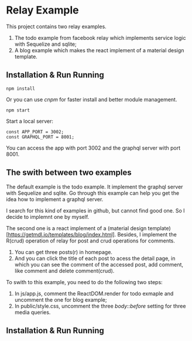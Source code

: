 # Relay Example

This project contains two relay examples.

1. The todo example from facebook relay which implements service logic with Sequelize and sqlite;
2. A blog example which makes the react implement of a material design template.

## Installation & Run Running

```
npm install
```

Or you can use *cnpm* for faster install and better module management.

```
npm start
```

Start a local server:

```
const APP_PORT = 3002;
const GRAPHQL_PORT = 8001;
```

You can access the app with port 3002 and the graphql server with port 8001.

## The swith between two examples

The default example is the todo example. It implement the graphql server with Sequelize and sqlite. Go through this example can help you get the idea how to implement a graphql server. 

I search for this kind of examples in github, but cannot find good one. So I decide to implemnt one by myself.

The second one is a react implement of a (material design template)[https://getmdl.io/templates/blog/index.html]. Besides, I implement the R(crud) operation of relay for post and crud operations for comments.

1. You can get three posts(r) in homepage.
2. And you can click the title of each post to acess the detail page, in which you can see the comment of the accessed post, add comment, like comment and delete comment(crud).

To swith to this example, you need to do the following two steps:
1. In js/app.js, comment the ReactDOM.render for todo exmaple and uncomment the one for blog example;
2. In public/style.css, uncomment the three *body::before* setting for three media queries.

## Installation & Run Running
